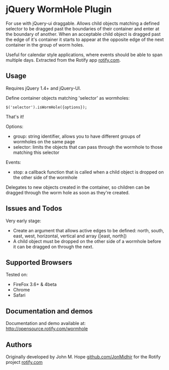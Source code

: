 # jQuery WormHole Plugin

For use with jQuery-ui draggable. Allows child objects matching a defined selector to be dragged past the boundaries of their container and enter at the boundary of another. When an acceptable child object is dragged past the edge of it's container it starts to appear at the opposite edge of the next container in the group of worm holes.

Useful for calendar style applications, where events should be able to span multiple days. Extracted from the Rotify app [rotify.com](http://www.rotify.com).

## Usage

Requires jQuery 1.4+ and jQuery-UI. 

Define container objects matching 'selector' as wormholes:

	$('selector').isWormHole({options});

That's it!

Options: 

- group: string identifier, allows you to have different groups of wormholes on the same page
- selector: limits the objects that can pass through the wormhole to those matching this selector

Events:

- stop: a callback function that is called when a child object is dropped on the other side of the wormhole

Delegates to new objects created in the container, so children can be dragged through the worm hole as soon as they're created.

## Issues and Todos

Very early stage:

- Create an argument that allows active edges to be defined: north, south, east, west, horizontal, vertical and array ([east, north])
- A child object must be dropped on the other side of a wormhole before it can be dragged on through the next.

## Supported Browsers

Tested on: 

- FireFox 3.6+ & 4beta
- Chrome
- Safari
	
## Documentation and demos

Documentation and demo available at: http://opensource.rotify.com/wormhole

## Authors

Originally developed by John M. Hope [github.com/JonMidhir](http://github.com/jonmidhir) for the Rotify project [rotify.com](http://www.rotify.com)